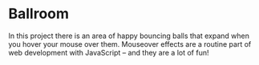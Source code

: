 # Ballroom
In this project there is an area of happy bouncing balls that expand when you hover your mouse over them. Mouseover effects are a routine part of web development with JavaScript – and they are a lot of fun!
